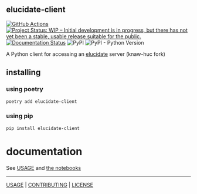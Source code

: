 ## elucidate-client

[![GitHub Actions](https://github.com/knaw-huc/elucidate-python-client/workflows/tests/badge.svg)](https://github.com/knaw-huc/elucidate-python-client/actions)
[![Project Status: WIP – Initial development is in progress, but there has not yet been a stable, usable release suitable for the public.](https://www.repostatus.org/badges/latest/wip.svg)](https://www.repostatus.org/#wip)
[![Documentation Status](https://readthedocs.org/projects/elucidate-python-client/badge/?version=latest)](https://elucidate-python-client.readthedocs.io/en/latest/?badge=latest)
![PyPI](https://img.shields.io/pypi/v/elucidate-client)
![PyPI - Python Version](https://img.shields.io/pypi/pyversions/elucidate-client)

A Python client for accessing an [elucidate](https://github.com/knaw-huc/elucidate-server) server (knaw-huc fork)

## installing

### using poetry

```commandline
poetry add elucidate-client
```

### using pip

```commandline
pip install elucidate-client
```

# documentation

See [USAGE](https://elucidate-python-client.readthedocs.io/en/latest/)
and [the notebooks](https://github.com/knaw-huc/elucidate-python-client/tree/main/notebooks)

----

[USAGE](https://elucidate-python-client.readthedocs.io/en/latest/) |
[CONTRIBUTING](CONTRIBUTING.md) |
[LICENSE](LICENSE)
